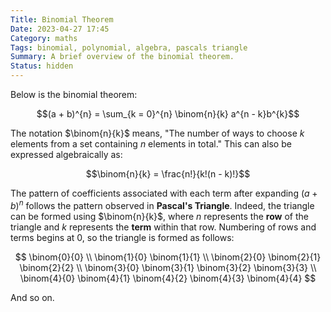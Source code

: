```yaml
---
Title: Binomial Theorem
Date: 2023-04-27 17:45
Category: maths
Tags: binomial, polynomial, algebra, pascals triangle
Summary: A brief overview of the binomial theorem.
Status: hidden
---
```


Below is the binomial theorem:

$$(a + b)^{n} = \sum_{k = 0}^{n} \binom{n}{k} a^{n - k}b^{k}$$

The notation $\binom{n}{k}$ means, "The number of ways to choose $k$ elements from a set containing $n$ elements in total." This can also be expressed algebraically as:

$$\binom{n}{k} = \frac{n!}{k!(n - k)!}$$

The pattern of coefficients associated with each term after expanding $(a + b)^{n}$ follows the pattern observed in **Pascal's Triangle**. Indeed, the triangle can be formed using $\binom{n}{k}$, where $n$ represents the **row** of the triangle and $k$ represents the **term** within that row. Numbering of rows and terms begins at 0, so the triangle is formed as follows:

$$
\binom{0}{0} \\
\binom{1}{0} \binom{1}{1} \\
\binom{2}{0} \binom{2}{1} \binom{2}{2} \\
\binom{3}{0} \binom{3}{1} \binom{3}{2} \binom{3}{3} \\
\binom{4}{0} \binom{4}{1} \binom{4}{2} \binom{4}{3} \binom{4}{4}
$$

And so on.
